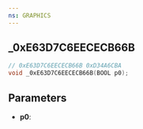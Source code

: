 ```yaml
---
ns: GRAPHICS
---
```

## _0xE63D7C6EECECB66B

```c
// 0xE63D7C6EECECB66B 0xD34A6CBA
void _0xE63D7C6EECECB66B(BOOL p0);
```


## Parameters
* **p0**: 

